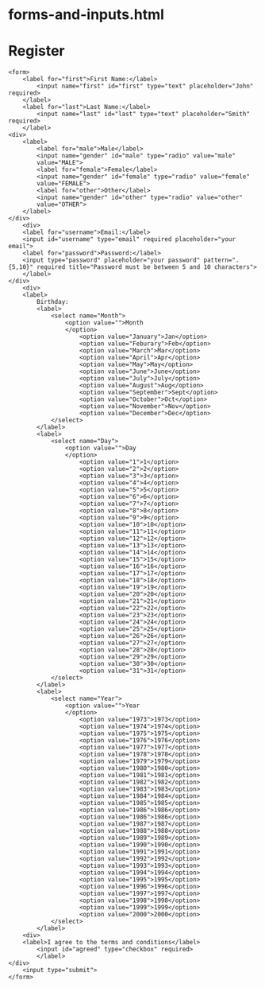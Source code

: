 # forms-and-inputs.html
<!DOCTYPE html>
<html>
<head>
	<title>form & input exercise</title>
</head>
<body>
	<h1>Register</h1>

<!-- action - where the form send data to -->
<!-- method - what HTTP method (get/post)-->
		
	<form>
		<label for="first">First Name:</label>
			<input name="first" id="first" type="text" placeholder="John" required>
		</label>
		<label for="last">Last Name:</label>
			<input name="last" id="last" type="text" placeholder="Smith" required>
		</label>
	<div>
		<label>
			<label for="male">Male</label>
			<input name="gender" id="male" type="radio" value="male"
			value="MALE">
			<label for="female">Female</label>
			<input name="gender" id="female" type="radio" value="female"
			value="FEMALE">
			<label for="other">Other</label>
			<input name="gender" id="other" type="radio" value="other"
			value="OTHER">
		</label>
	</div>
		<div>
		<label for="username">Email:</label>
		<input id="username" type="email" required placeholder="your email">
		<label for="password">Password:</label>
		<input type="password" placeholder="your password" pattern=".{5,10}" required title="Password must be between 5 and 10 characters"> 
		</label>
	</div>
		<div>
		<label>
			Birthday:
			<label>
				<select name="Month">
					<option value="">Month
					</option>
						<option value="January">Jan</option>
						<option value="Feburary">Feb</option>
						<option value="March">Mar</option>
						<option value="April">Apr</option>
						<option value="May">May</option>
						<option value="June">June</option>
						<option value="July">July</option>
						<option value="August">Aug</option>
						<option value="September">Sept</option>
						<option value="October">Oct</option>
						<option value="November">Nov</option>
						<option value="December">Dec</option>
				</select>
			</label>
			<label>
				<select name="Day">
					<option value="">Day
					</option>
						<option value="1">1</option>
						<option value="2">2</option>
						<option value="3">3</option>
						<option value="4">4</option>
						<option value="5">5</option>
						<option value="6">6</option>
						<option value="7">7</option>
						<option value="8">8</option>
						<option value="9">9</option>
						<option value="10">10</option>
						<option value="11">11</option>
						<option value="12">12</option>
						<option value="13">13</option>
						<option value="14">14</option>
						<option value="15">15</option>
						<option value="16">16</option>
						<option value="17">17</option>
						<option value="18">18</option>
						<option value="19">19</option>
						<option value="20">20</option>
						<option value="21">21</option>
						<option value="22">22</option>
						<option value="23">23</option>
						<option value="24">24</option>
						<option value="25">25</option>
						<option value="26">26</option>
						<option value="27">27</option>
						<option value="28">28</option>
						<option value="29">29</option>
						<option value="30">30</option>
						<option value="31">31</option>
				</select>
			</label>
			<label>
				<select name="Year">
					<option value="">Year
					</option>
						<option value="1973">1973</option>
						<option value="1974">1974</option>
						<option value="1975">1975</option>
						<option value="1976">1976</option>
						<option value="1977">1977</option>
						<option value="1978">1978</option>
						<option value="1979">1979</option>
						<option value="1980">1980</option>
						<option value="1981">1981</option>
						<option value="1982">1982</option>
						<option value="1983">1983</option>
						<option value="1984">1984</option>
						<option value="1985">1985</option>
						<option value="1986">1986</option>	
						<option value="1986">1986</option>
						<option value="1987">1987</option>
						<option value="1988">1988</option>
						<option value="1989">1989</option>
						<option value="1990">1990</option>
						<option value="1991">1991</option>
						<option value="1992">1992</option>
						<option value="1993">1993</option>
						<option value="1994">1994</option>
						<option value="1995">1995</option>
						<option value="1996">1996</option>
						<option value="1997">1997</option>
						<option value="1998">1998</option>
						<option value="1999">1999</option>
						<option value="2000">2000</option>
				</select>
			</label>
		<div>
		<label>I agree to the terms and conditions</label>
			<input id="agreed" type="checkbox" required>
			</label>
	</div>
		<input type="submit">
	</form> 
</body>
</html>
